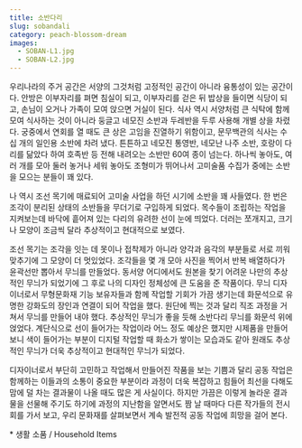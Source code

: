 ```yaml
---
title: 소반다리
slug: sobandali
category: peach-blossom-dream
images:
  - SOBAN-L1.jpg
  - SOBAN-L2.jpg
---
```


우리나라의 주거 공간은 서양의 그것처럼 고정적인 공간이 아니라 융통성이 있는 공간이다. 안방은 이부자리를 펴면 침실이 되고, 이부자리를 걷은 뒤 밥상을 들이면 식당이 되고, 손님이 오거나 가족이 모여 앉으면 거실이 된다. 식사 역시 서양처럼 큰 식탁에 함께 모여 식사하는 것이 아니라 둥글고 네모진 소반과 두레반을 두루 사용해 개별 상을 차렸다. 궁중에서 연회를 열 때도 큰 상은 고임을 진열하기 위함이고, 문무백관의 식사는 수십 개의 일인용 소반에 차려 냈다. 튼튼하고 네모진 통영반, 네모난 나주 소반, 호랑이 다리를 닮았다 하여 호족반 등 전해 내려오는 소반만 60여 종이 넘는다. 하나씩 놓아도, 여러 개를 모아 둘러 놓거나 세워 놓아도 조형미가 뛰어나서 고미술품 수집가 중에는 소반을 모으는 분들이 꽤 있다.

나 역시 조선 목기에 매료되어 고미술 사업을 하던 시기에 소반을 꽤 사들였다. 한 번은 조각이 분리된 상태의 소반들을 무더기로 구입하게 되었다. 목수들이 조립하는 작업을 지켜보는데 바닥에 흩어져 있는 다리의 유려한 선이 눈에 띄었다. 더러는 쪼개지고, 크기나 모양이 조금씩 달라 추상적이고 현대적으로 보였다.

조선 목기는 조각을 잇는 데 못이나 접착제가 아니라 양각과 음각의 부분들로 서로 끼워 맞추기에 그 모양이 더 멋있었다. 조각들을 몇 개 모아 사진을 찍어서 반복 배열하다가 윤곽선만 뽑아서 무늬를 만들었다. 동서양 어디에서도 원본을 찾기 어려운 나만의 추상적인 무늬가 되었기에 그 후로 나의 디자인 정체성에 큰 도움을 준 작품이다. 무늬 디자이너로서 무형문화재 기능 보유자들과 함께 작업할 기회가 가끔 생기는데 화문석으로 유명한 강화도의 장인과 연결이 되어 작업을 했다. 원단에 찍는 것과 달리 직조 과정을 거쳐서 무늬를 만들어 내야 했다. 추상적인 무늬가 좋을 듯해 소반다리 무늬를 화문석 위에 얹었다. 계단식으로 선이 들어가는 작업이라 어느 정도 예상은 했지만 시제품을 만들어 보니 색이 들어가는 부분이 디지털 작업할 때 화소가 쌓이는 모습과도 같아 원래도 추상적인 무늬가 더욱 추상적이고 현대적인 무늬가 되었다.

디자이너로서 부단히 고민하고 작업해서 만들어진 작품을 보는 기쁨과 달리 공동 작업은 함께하는 이들과의 소통이 중요한 부분이라 과정이 더욱 복잡하고 힘들어 최선을 다해도 맘에 덜 차는 결과물이 나올 때도 많은 게 사실이다. 하지만 가끔은 이렇게 놀라운 결과물을 선물해 주기도 하기에 과정의 지난함을 알면서도 짬 날 때마다 다른 작가들의 전시회를 가서 보고, 우리 문화재를 살펴보면서 계속 발전적 공동 작업에 희망을 걸어 본다.

&#x2A; 생활 소품 / Household Items
